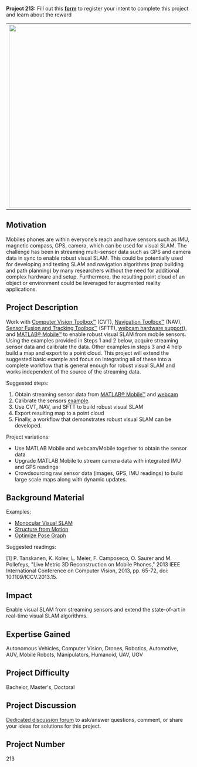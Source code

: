 **Project 213:** Fill out this <strong>[form](https://forms.office.com/Pages/ResponsePage.aspx?id=ETrdmUhDaESb3eUHKx3B5lOTzSa_A6lPqq2LJKzvpM5UMTBZRkc4UTRETjFERVRDWllQRE40OUFSQS4u)</strong> to  register your intent to complete this project and learn about the reward

<table>
<td><img src="https://gist.githubusercontent.com/robertogl/e0115dc303472a9cfd52bbbc8edb7665/raw/visualslamPicture4.png"  width=500 /></td>
<td><p><h1>Robust Visual SLAM Using Mobile Sensor Streaming</h1></p>
<p>Perform robust visual SLAM using MATLAB Mobile sensor streaming</p>
</table>

## Motivation

Mobiles phones are within everyone’s reach and have sensors such as IMU, magnetic compass, GPS, camera, which can be used for visual SLAM. The challenge has been in streaming multi-sensor data such as GPS and camera data in sync to enable robust visual SLAM. This could be potentially used for developing and testing SLAM and navigation algorithms (map building and path planning) by many researchers without the need for additional complex hardware and setup. Furthermore, the resulting point cloud of an object or environment could be leveraged for augmented reality applications.

## Project Description

Work with [Computer Vision Toolbox™](https://www.mathworks.com/products/communications.html) (CVT), [Navigation Toolbox™](https://www.mathworks.com/products/navigation.html) (NAV), [Sensor Fusion and Tracking Toolbox™](https://www.mathworks.com/products/sensor-fusion-and-tracking.html) (SFTT), [webcam hardware support]( https://www.mathworks.com/videos/webcam-support-89504.html )), and [MATLAB® Mobile™](https://www.mathworks.com/products/matlab-mobile.html) to enable robust visual SLAM from mobile sensors. Using the examples provided in Steps 1 and 2 below,  acquire streaming sensor data and calibrate the data. Other examples in steps 3 and 4 help build a map and export to a point cloud. This project will extend the suggested basic example and focus on integrating all of these into a complete workflow that is general enough for robust visual SLAM and works independent of the source of the streaming data.

Suggested steps:
1.	Obtain streaming sensor data from [MATLAB® Mobile™](https://www.mathworks.com/products/matlab-mobile.html) and [webcam]( https://www.mathworks.com/videos/webcam-support-89504.html )
2.	Calibrate the sensors [example](https://www.mathworks.com/help/vision/ug/camera-calibration.html).
3.	Use CVT, NAV, and SFTT to build robust visual SLAM
4.	Export resulting map to a point cloud
5.	Finally, a workflow that demonstrates robust visual SLAM can be developed.

Project variations:
-	Use MATLAB Mobile and webcam/Mobile together to obtain the sensor data
-	Upgrade MATLAB Mobile to stream camera data with integrated IMU and GPS readings
-	Crowdsourcing raw sensor data (images, GPS, IMU readings) to build large scale maps along with dynamic updates.


## Background Material

Examples:
-	[Monocular Visual SLAM](https://www.mathworks.com/help/vision/ug/monocular-visual-simultaneous-localization-and-mapping.html)
-	[Structure from Motion](https://www.mathworks.com/help/vision/ug/structure-from-motion-from-multiple-views.html)
-	[Optimize Pose Graph](https://www.mathworks.com/help/nav/ref/optimizeposegraph.html)

Suggested readings:

[1] P. Tanskanen, K. Kolev, L. Meier, F. Camposeco, O. Saurer and M. Pollefeys, "Live Metric 3D Reconstruction on Mobile Phones," 2013 IEEE International Conference on Computer Vision, 
2013, pp. 65-72, doi: 10.1109/ICCV.2013.15.


## Impact

Enable visual SLAM from streaming sensors and extend the state-of-art in real-time visual SLAM algorithms.

## Expertise Gained 

Autonomous Vehicles, Computer Vision, Drones, Robotics, Automotive, AUV, Mobile Robots, Manipulators, Humanoid, UAV, UGV


## Project Difficulty

Bachelor, Master's, Doctoral

## Project Discussion

[Dedicated discussion forum](https://github.com/mathworks/MathWorks-Excellence-in-Innovation/discussions/44) to ask/answer questions, comment, or share your ideas for solutions for this project.

## Project Number

213
